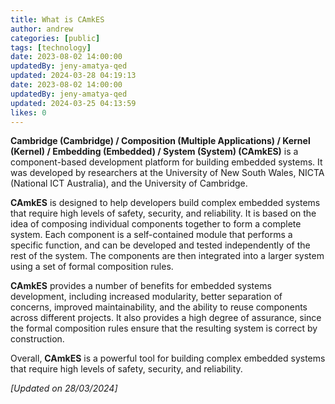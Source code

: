 ```yaml
---
title: What is CAmkES
author: andrew
categories: [public]
tags: [technology]
date: 2023-08-02 14:00:00 
updatedBy: jeny-amatya-qed
updated: 2024-03-28 04:19:13 
date: 2023-08-02 14:00:00 
updatedBy: jeny-amatya-qed
updated: 2024-03-25 04:13:59 
likes: 0
---
```


**Cambridge (Cambridge) / Composition (Multiple Applications) / Kernel (Kernel) / Embedding (Embedded) / System (System) (CAmkES)** is a component-based development platform for building embedded systems. It was developed by researchers at the University of New South Wales, NICTA (National ICT Australia), and the University of Cambridge.

**CAmkES** is designed to help developers build complex embedded systems that require high levels of safety, security, and reliability. It is based on the idea of composing individual components together to form a complete system. Each component is a self-contained module that performs a specific function, and can be developed and tested independently of the rest of the system. The components are then integrated into a larger system using a set of formal composition rules.

**CAmkES** provides a number of benefits for embedded systems development, including increased modularity, better separation of concerns, improved maintainability, and the ability to reuse components across different projects. It also provides a high degree of assurance, since the formal composition rules ensure that the resulting system is correct by construction.

Overall, **CAmkES** is a powerful tool for building complex embedded systems that require high levels of safety, security, and reliability.

*[Updated on 28/03/2024]*